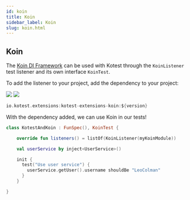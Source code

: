 ```yaml
---
id: koin
title: Koin
sidebar_label: Koin
slug: koin.html
---
```




## Koin

The [Koin DI Framework](https://insert-koin.io/) can be used with Kotest through the `KoinListener` test listener and its own interface `KoinTest`.

To add the listener to your project, add the dependency to your project:


[<img src="https://img.shields.io/maven-central/v/io.kotest.extensions/kotest-extensions-koin.svg?label=latest%20release"/>](https://search.maven.org/artifact/io.kotest.extensions/kotest-extensions-koin)
[<img src="https://img.shields.io/nexus/s/https/oss.sonatype.org/io.kotest.extensions/kotest-extensions-koin.svg?label=latest%20snapshot"/>](https://oss.sonatype.org/content/repositories/snapshots/io/kotest/extensions/kotest-extensions-koin/)



```kotlin
io.kotest.extensions:kotest-extensions-koin:${version}
```

With the dependency added, we can use Koin in our tests!

```kotlin
class KotestAndKoin : FunSpec(), KoinTest {

    override fun listeners() = listOf(KoinListener(myKoinModule))

    val userService by inject<UserService>()

    init {
      test("Use user service") {
        userService.getUser().username shouldBe "LeoColman"
      }
    }

}
```
